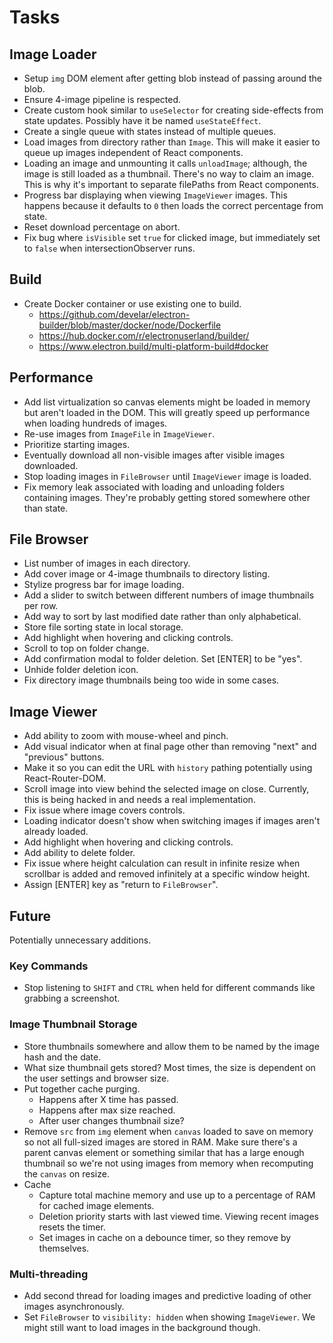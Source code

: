 # Tasks

## Image Loader
- Setup `img` DOM element after getting blob instead of passing around the blob.
- Ensure 4-image pipeline is respected.
- Create custom hook similar to `useSelector` for creating side-effects from state updates. Possibly have it be named `useStateEffect`.
- Create a single queue with states instead of multiple queues.
- Load images from directory rather than `Image`. This will make it easier to queue up images independent of React components.
- Loading an image and unmounting it calls `unloadImage`; although, the image is still loaded as a thumbnail. There's no way to claim an image. This is why it's important to separate filePaths from React components.
- Progress bar displaying when viewing `ImageViewer` images. This happens because it defaults to `0` then loads the correct percentage from state.
- Reset download percentage on abort.
- Fix bug where `isVisible` set `true` for clicked image, but immediately set to `false` when intersectionObserver runs.

## Build
- Create Docker container or use existing one to build.
	+ https://github.com/develar/electron-builder/blob/master/docker/node/Dockerfile
	+ https://hub.docker.com/r/electronuserland/builder/
	+ https://www.electron.build/multi-platform-build#docker

## Performance
- Add list virtualization so canvas elements might be loaded in memory but aren't loaded in the DOM. This will greatly speed up performance when loading hundreds of images.
- Re-use images from `ImageFile` in `ImageViewer`.
- Prioritize starting images.
- Eventually download all non-visible images after visible images downloaded.
- Stop loading images in `FileBrowser` until `ImageViewer` image is loaded.
- Fix memory leak associated with loading and unloading folders containing images. They're probably getting stored somewhere other than state.

## File Browser
- List number of images in each directory.
- Add cover image or 4-image thumbnails to directory listing.
- Stylize progress bar for image loading.
- Add a slider to switch between different numbers of image thumbnails per row.
- Add way to sort by last modified date rather than only alphabetical.
- Store file sorting state in local storage.
- Add highlight when hovering and clicking controls.
- Scroll to top on folder change.
- Add confirmation modal to folder deletion. Set [ENTER] to be "yes".
- Unhide folder deletion icon.
- Fix directory image thumbnails being too wide in some cases.

## Image Viewer
- Add ability to zoom with mouse-wheel and pinch.
- Add visual indicator when at final page other than removing "next" and "previous" buttons.
- Make it so you can edit the URL with `history` pathing potentially using React-Router-DOM.
- Scroll image into view behind the selected image on close. Currently, this is being hacked in and needs a real implementation.
- Fix issue where image covers controls.
- Loading indicator doesn't show when switching images if images aren't already loaded.
- Add highlight when hovering and clicking controls.
- Add ability to delete folder.
- Fix issue where height calculation can result in infinite resize when scrollbar is added and removed infinitely at a specific window height.
- Assign [ENTER] key as "return to `FileBrowser`".

## Future
Potentially unnecessary additions.

### Key Commands
- Stop listening to `SHIFT` and `CTRL` when held for different commands like grabbing a screenshot.

### Image Thumbnail Storage
- Store thumbnails somewhere and allow them to be named by the image hash and the date.
- What size thumbnail gets stored? Most times, the size is dependent on the user settings and browser size.
- Put together cache purging.
	+ Happens after X time has passed.
	+ Happens after max size reached.
	+ After user changes thumbnail size?
- Remove `src` from `img` element when `canvas` loaded to save on memory so not all full-sized images are stored in RAM. Make sure there's a parent canvas element or something similar that has a large enough thumbnail so we're not using images from memory when recomputing the `canvas` on resize.
- Cache
	+ Capture total machine memory and use up to a percentage of RAM for cached image elements.
	+ Deletion priority starts with last viewed time. Viewing recent images resets the timer.
	+ Set images in cache on a debounce timer, so they remove by themselves.


### Multi-threading
- Add second thread for loading images and predictive loading of other images asynchronously.
- Set `FileBrowser` to `visibility: hidden` when showing `ImageViewer`. We might still want to load images in the background though.
